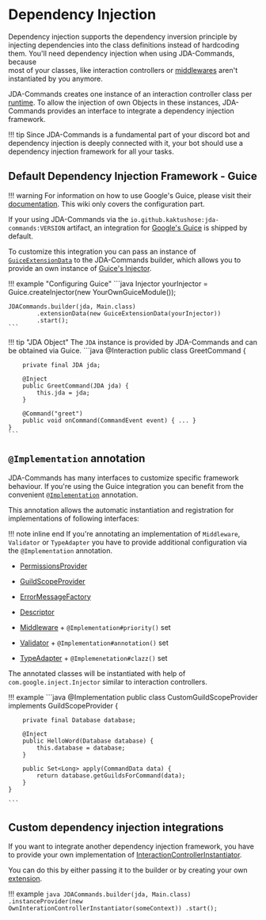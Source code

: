 # Dependency Injection
Dependency injection supports the dependency inversion principle by injecting dependencies into the class definitions 
instead of hardcoding them. You'll need dependency injection when using JDA-Commands, because  
most of your classes, like interaction controllers or [middlewares](./middlewares/overview.md) aren't instantiated by 
you anymore. 

JDA-Commands creates one instance of an interaction controller class per [runtime](interactions/overview.md#runtime-scoped-instances).
To allow the injection of own Objects in these instances, JDA-Commands provides an interface to integrate a dependency injection framework.

!!! tip
    Since JDA-Commands is a fundamental part of your discord bot and dependency injection is deeply connected with it,
    your bot should use a dependency injection framework for all your tasks.


## Default Dependency Injection Framework - Guice
!!! warning
    For information on how to use Google's Guice, please visit their [documentation](https://github.com/google/guice/wiki/). This wiki only covers the
    configuration part. 

If your using JDA-Commands via the `io.github.kaktushose:jda-commands:VERSION` artifact, an integration for 
[Google's Guice](https://github.com/google/guice) is shipped by default. 

To customize this integration you can pass an instance of [`GuiceExtensionData`](https://kaktushose.github.io/jda-commands/javadocs/4/io.github.kaktushose.jda.commands.extension.guice/com/github/kaktushose/jda/commands/guice/GuiceExtensionData.html)
to the JDA-Commands builder, which allows you to provide an own instance of [Guice's Injector](https://google.github.io/guice/api-docs/7.0.0/javadoc/com/google/inject/Injector.html).

!!! example "Configuring Guice"
    ```java
    Injector yourInjector = Guice.createInjector(new YourOwnGuiceModule());

    JDACommands.builder(jda, Main.class)
            .extensionData(new GuiceExtensionData(yourInjector))
            .start();
    ```

!!! tip "JDA Object"
    The `JDA` instance is provided by JDA-Commands and can be obtained via Guice.
    ```java
    @Interaction
    public class GreetCommand {
        
        private final JDA jda;

        @Inject
        public GreetCommand(JDA jda) {
            this.jda = jda;
        }

        @Command("greet")
        public void onCommand(CommandEvent event) { ... }
    }
    ```

## `@Implementation` annotation
JDA-Commands has many interfaces to customize specific framework behaviour. 
If you're using the Guice integration you can benefit from the convenient [`@Implementation`](https://kaktushose.github.io/jda-commands/javadocs/4/io.github.kaktushose.jda.commands.extension.guice/com/github/kaktushose/jda/commands/guice/Implementation.html)
annotation. 

This annotation allows the automatic instantiation and registration for implementations of following interfaces:

!!! note inline end
    If you're annotating an implementation of `Middleware`, `Validator` or `TypeAdapter` you have to provide additional configuration via the `@Implementation` annotation.

- [PermissionsProvider](https://kaktushose.github.io/jda-commands/javadocs/4/io.github.kaktushose.jda.commands.core/com/github/kaktushose/jda/commands/permissions/PermissionsProvider.html)
- [GuildScopeProvider](https://kaktushose.github.io/jda-commands/javadocs/4/io.github.kaktushose.jda.commands.core/com/github/kaktushose/jda/commands/scope/GuildScopeProvider.html)
- [ErrorMessageFactory](https://kaktushose.github.io/jda-commands/javadocs/4/io.github.kaktushose.jda.commands.core/com/github/kaktushose/jda/commands/embeds/error/ErrorMessageFactory.html)
- [Descriptor](https://kaktushose.github.io/jda-commands/javadocs/4/io.github.kaktushose.jda.commands.core/com/github/kaktushose/jda/commands/definitions/description/Descriptor.html)

- [Middleware](https://kaktushose.github.io/jda-commands/javadocs/4/io.github.kaktushose.jda.commands.core/com/github/kaktushose/jda/commands/dispatching/middleware/Middleware.html) + `@Implementation#priority()` set
- [Validator](https://kaktushose.github.io/jda-commands/javadocs/4/io.github.kaktushose.jda.commands.core/com/github/kaktushose/jda/commands/dispatching/validation/Validator.html) + `@Implementation#annotation()` set
- [TypeAdapter](https://kaktushose.github.io/jda-commands/javadocs/4/io.github.kaktushose.jda.commands.core/com/github/kaktushose/jda/commands/dispatching/adapter/TypeAdapter.html) + `@Implemenetation#clazz()` set

The annotated classes will be instantiated with help of `com.google.inject.Injector` similar to interaction controllers.

!!! example
    ```java
    @Implementation
    public class CustomGuildScopeProvider implements GuildScopeProvider {

        private final Database database;
    
        @Inject
        public HelloWord(Database database) {
            this.database = database;
        }

        public Set<Long> apply(CommandData data) { 
            return database.getGuildsForCommand(data);
        }
    }

    ```

## Custom dependency injection integrations
If you want to integrate another dependency injection framework, you have to provide your own 
implementation of [InteractionControllerInstantiator](https://kaktushose.github.io/jda-commands/javadocs/4/io.github.kaktushose.jda.commands.core/com/github/kaktushose/jda/commands/dispatching/instance/InteractionControllerInstantiator.html).

You can do this by either passing it to the builder or by creating your own [extension](misc/extension/writing.md).

!!! example
    ```java
    JDACommands.builder(jda, Main.class)
            .instanceProvider(new OwnInterationControllerInstantiator(someContext))
            .start();
    ```